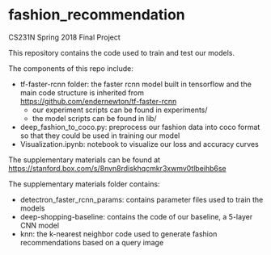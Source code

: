 # fashion_recommendation
CS231N Spring 2018 Final Project

This repository contains the code used to train and test our models.

The components of this repo include:
- tf-faster-rcnn folder: the faster rcnn model built in tensorflow and the main code structure is inherited from https://github.com/endernewton/tf-faster-rcnn
	- our experiment scripts can be found in experiments/
	- the model scripts can be found in lib/
- deep_fashion_to_coco.py: preprocess our fashion data into coco format so that they could be used in training our model
- Visualization.ipynb: notebook to visualize our loss and accuracy curves


The supplementary materials can be found at https://stanford.box.com/s/8nvn8rdiskhqcmkr3xwmv0tlbeihb6se 

The supplementary materials folder contains:
 - detectron_faster_rcnn_params: contains parameter files used to train the models
 - deep-shopping-baseline: contains the code of our baseline, a 5-layer CNN model
 - knn: the k-nearest neighbor code used to generate fashion recommendations based on a query image
